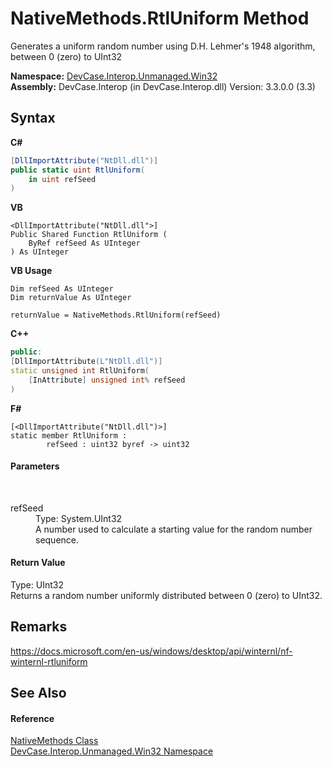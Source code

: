 # NativeMethods.RtlUniform Method 
 

Generates a uniform random number using D.H. Lehmer's 1948 algorithm, between 0 (zero) to UInt32

**Namespace:**&nbsp;<a href="N_DevCase_Interop_Unmanaged_Win32">DevCase.Interop.Unmanaged.Win32</a><br />**Assembly:**&nbsp;DevCase.Interop (in DevCase.Interop.dll) Version: 3.3.0.0 (3.3)

## Syntax

**C#**<br />
``` C#
[DllImportAttribute("NtDll.dll")]
public static uint RtlUniform(
	in uint refSeed
)
```

**VB**<br />
``` VB
<DllImportAttribute("NtDll.dll">]
Public Shared Function RtlUniform ( 
	ByRef refSeed As UInteger
) As UInteger
```

**VB Usage**<br />
``` VB Usage
Dim refSeed As UInteger
Dim returnValue As UInteger

returnValue = NativeMethods.RtlUniform(refSeed)
```

**C++**<br />
``` C++
public:
[DllImportAttribute(L"NtDll.dll")]
static unsigned int RtlUniform(
	[InAttribute] unsigned int% refSeed
)
```

**F#**<br />
``` F#
[<DllImportAttribute("NtDll.dll")>]
static member RtlUniform : 
        refSeed : uint32 byref -> uint32 

```


#### Parameters
&nbsp;<dl><dt>refSeed</dt><dd>Type: System.UInt32<br />A number used to calculate a starting value for the random number sequence.</dd></dl>

#### Return Value
Type: UInt32<br />Returns a random number uniformly distributed between 0 (zero) to UInt32.

## Remarks
<a href="https://docs.microsoft.com/en-us/windows/desktop/api/winternl/nf-winternl-rtluniform" target="_blank">https://docs.microsoft.com/en-us/windows/desktop/api/winternl/nf-winternl-rtluniform</a>

## See Also


#### Reference
<a href="T_DevCase_Interop_Unmanaged_Win32_NativeMethods">NativeMethods Class</a><br /><a href="N_DevCase_Interop_Unmanaged_Win32">DevCase.Interop.Unmanaged.Win32 Namespace</a><br />